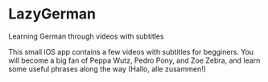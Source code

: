 # LazyGerman
Learning German through videos with subtitles

This small iOS app contains a few videos with subtitles for begginers. You will become a big fan of Peppa Wutz, Pedro Pony, and Zoe Zebra, and learn some useful phrases along the way (Hallo, alle zusammen!)
